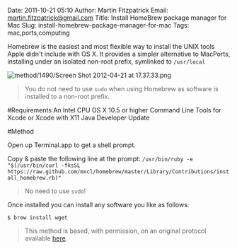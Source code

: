 Date: 2011-10-21 05:10
Author: Martin Fitzpatrick
Email: martin.fitzpatrick@gmail.com
Title: Install HomeBrew package manager for Mac
Slug: install-homebrew-package-manager-for-mac
Tags: mac,ports,computing

Homebrew is the easiest and most flexible way to install the UNIX tools Apple didn't include with OS X. It provides a simpler alternative to MacPorts, installing under an isolated non-root prefix, symlinked to `/usr/local`


![method/1490/Screen Shot 2012-04-21 at 17.37.33.png](/static/images/method/1490/Screen%20Shot%202012-04-21%20at%2017.37.33.png)



>You do not need to use `sudo` when using Homebrew as software is installed to a non-root prefix. 


#Requirements
An Intel CPU
OS X 10.5 or higher
Command Line Tools for Xcode or Xcode with X11
Java Developer Update

#Method

Open up Terminal.app to get a shell prompt.



Copy & paste the following line at the prompt:
`/usr/bin/ruby -e "$(/usr/bin/curl -fksSL https://raw.github.com/mxcl/homebrew/master/Library/Contributions/install_homebrew.rb)"`


>No need to use `sudo`!


Once installed you can install any software you like as follows:

`$ brew install wget`







>This method is based, with permission, on an original protocol available [here](http://mxcl.github.com/homebrew/).

